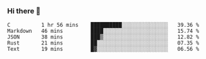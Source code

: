 ### Hi there 👋

<!--
**WShiBin/WShiBin** is a ✨ _special_ ✨ repository because its `README.md` (this file) appears on your GitHub profile.

Here are some ideas to get you started:

- 🔭 I’m currently working on ...
- 🌱 I’m currently learning ...
- 👯 I’m looking to collaborate on ...
- 🤔 I’m looking for help with ...
- 💬 Ask me about ...
- 📫 How to reach me: ...
- 😄 Pronouns: ...
- ⚡ Fun fact: ...
-->

<!--START_SECTION:waka-->
```text
C          1 hr 56 mins    ██████████░░░░░░░░░░░░░░░   39.36 % 
Markdown   46 mins         ████░░░░░░░░░░░░░░░░░░░░░   15.74 % 
JSON       38 mins         ███▒░░░░░░░░░░░░░░░░░░░░░   12.82 % 
Rust       21 mins         ██░░░░░░░░░░░░░░░░░░░░░░░   07.35 % 
Text       19 mins         █▓░░░░░░░░░░░░░░░░░░░░░░░   06.56 % 
```
<!--END_SECTION:waka-->
